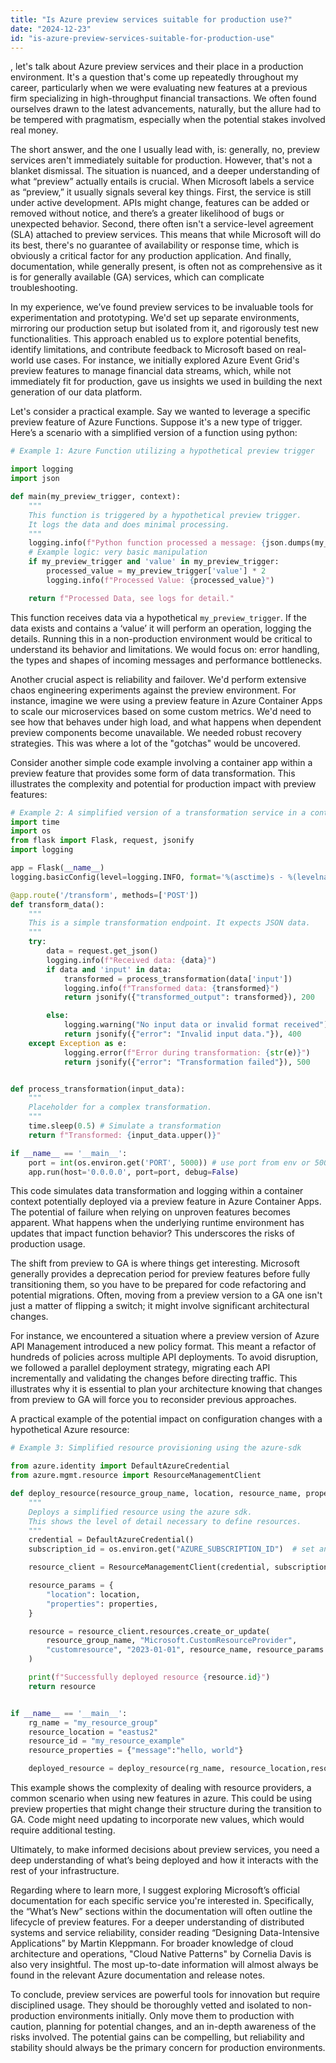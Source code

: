 ```yaml
---
title: "Is Azure preview services suitable for production use?"
date: "2024-12-23"
id: "is-azure-preview-services-suitable-for-production-use"
---
```


, let's talk about Azure preview services and their place in a production environment. It's a question that's come up repeatedly throughout my career, particularly when we were evaluating new features at a previous firm specializing in high-throughput financial transactions. We often found ourselves drawn to the latest advancements, naturally, but the allure had to be tempered with pragmatism, especially when the potential stakes involved real money.

The short answer, and the one I usually lead with, is: generally, no, preview services aren't immediately suitable for production. However, that's not a blanket dismissal. The situation is nuanced, and a deeper understanding of what “preview” actually entails is crucial. When Microsoft labels a service as “preview,” it usually signals several key things. First, the service is still under active development. APIs might change, features can be added or removed without notice, and there’s a greater likelihood of bugs or unexpected behavior. Second, there often isn't a service-level agreement (SLA) attached to preview services. This means that while Microsoft will do its best, there's no guarantee of availability or response time, which is obviously a critical factor for any production application. And finally, documentation, while generally present, is often not as comprehensive as it is for generally available (GA) services, which can complicate troubleshooting.

In my experience, we’ve found preview services to be invaluable tools for experimentation and prototyping. We'd set up separate environments, mirroring our production setup but isolated from it, and rigorously test new functionalities. This approach enabled us to explore potential benefits, identify limitations, and contribute feedback to Microsoft based on real-world use cases. For instance, we initially explored Azure Event Grid's preview features to manage financial data streams, which, while not immediately fit for production, gave us insights we used in building the next generation of our data platform.

Let's consider a practical example. Say we wanted to leverage a specific preview feature of Azure Functions. Suppose it's a new type of trigger. Here’s a scenario with a simplified version of a function using python:

```python
# Example 1: Azure Function utilizing a hypothetical preview trigger

import logging
import json

def main(my_preview_trigger, context):
    """
    This function is triggered by a hypothetical preview trigger.
    It logs the data and does minimal processing.
    """
    logging.info(f"Python function processed a message: {json.dumps(my_preview_trigger, indent=2)}")
    # Example logic: very basic manipulation
    if my_preview_trigger and 'value' in my_preview_trigger:
        processed_value = my_preview_trigger['value'] * 2
        logging.info(f"Processed Value: {processed_value}")

    return f"Processed Data, see logs for detail."
```

This function receives data via a hypothetical `my_preview_trigger`. If the data exists and contains a ‘value’ it will perform an operation, logging the details. Running this in a non-production environment would be critical to understand its behavior and limitations. We would focus on: error handling, the types and shapes of incoming messages and performance bottlenecks.

Another crucial aspect is reliability and failover. We'd perform extensive chaos engineering experiments against the preview environment. For instance, imagine we were using a preview feature in Azure Container Apps to scale our microservices based on some custom metrics. We'd need to see how that behaves under high load, and what happens when dependent preview components become unavailable. We needed robust recovery strategies. This was where a lot of the "gotchas" would be uncovered.

Consider another simple code example involving a container app within a preview feature that provides some form of data transformation. This illustrates the complexity and potential for production impact with preview features:

```python
# Example 2: A simplified version of a transformation service in a container
import time
import os
from flask import Flask, request, jsonify
import logging

app = Flask(__name__)
logging.basicConfig(level=logging.INFO, format='%(asctime)s - %(levelname)s - %(message)s')

@app.route('/transform', methods=['POST'])
def transform_data():
    """
    This is a simple transformation endpoint. It expects JSON data.
    """
    try:
        data = request.get_json()
        logging.info(f"Received data: {data}")
        if data and 'input' in data:
            transformed = process_transformation(data['input'])
            logging.info(f"Transformed data: {transformed}")
            return jsonify({"transformed_output": transformed}), 200

        else:
            logging.warning("No input data or invalid format received")
            return jsonify({"error": "Invalid input data."}), 400
    except Exception as e:
            logging.error(f"Error during transformation: {str(e)}")
            return jsonify({"error": "Transformation failed"}), 500


def process_transformation(input_data):
    """
    Placeholder for a complex transformation.
    """
    time.sleep(0.5) # Simulate a transformation
    return f"Transformed: {input_data.upper()}"

if __name__ == '__main__':
    port = int(os.environ.get('PORT', 5000)) # use port from env or 5000 if env var missing
    app.run(host='0.0.0.0', port=port, debug=False)

```
This code simulates data transformation and logging within a container context potentially deployed via a preview feature in Azure Container Apps. The potential of failure when relying on unproven features becomes apparent. What happens when the underlying runtime environment has updates that impact function behavior? This underscores the risks of production usage.

The shift from preview to GA is where things get interesting. Microsoft generally provides a deprecation period for preview features before fully transitioning them, so you have to be prepared for code refactoring and potential migrations. Often, moving from a preview version to a GA one isn't just a matter of flipping a switch; it might involve significant architectural changes.

For instance, we encountered a situation where a preview version of Azure API Management introduced a new policy format. This meant a refactor of hundreds of policies across multiple API deployments. To avoid disruption, we followed a parallel deployment strategy, migrating each API incrementally and validating the changes before directing traffic. This illustrates why it is essential to plan your architecture knowing that changes from preview to GA will force you to reconsider previous approaches.

A practical example of the potential impact on configuration changes with a hypothetical Azure resource:

```python
# Example 3: Simplified resource provisioning using the azure-sdk

from azure.identity import DefaultAzureCredential
from azure.mgmt.resource import ResourceManagementClient

def deploy_resource(resource_group_name, location, resource_name, properties):
    """
    Deploys a simplified resource using the azure sdk.
    This shows the level of detail necessary to define resources.
    """
    credential = DefaultAzureCredential()
    subscription_id = os.environ.get("AZURE_SUBSCRIPTION_ID")  # set an env var

    resource_client = ResourceManagementClient(credential, subscription_id)

    resource_params = {
        "location": location,
        "properties": properties,
    }

    resource = resource_client.resources.create_or_update(
        resource_group_name, "Microsoft.CustomResourceProvider",
        "customresource", "2023-01-01", resource_name, resource_params
    )

    print(f"Successfully deployed resource {resource.id}")
    return resource


if __name__ == '__main__':
    rg_name = "my_resource_group"
    resource_location = "eastus2"
    resource_id = "my_resource_example"
    resource_properties = {"message":"hello, world"}

    deployed_resource = deploy_resource(rg_name, resource_location,resource_id, resource_properties)

```

This example shows the complexity of dealing with resource providers, a common scenario when using new features in azure. This could be using preview properties that might change their structure during the transition to GA. Code might need updating to incorporate new values, which would require additional testing.

Ultimately, to make informed decisions about preview services, you need a deep understanding of what’s being deployed and how it interacts with the rest of your infrastructure.

Regarding where to learn more, I suggest exploring Microsoft’s official documentation for each specific service you're interested in. Specifically, the “What’s New” sections within the documentation will often outline the lifecycle of preview features. For a deeper understanding of distributed systems and service reliability, consider reading “Designing Data-Intensive Applications” by Martin Kleppmann. For broader knowledge of cloud architecture and operations, "Cloud Native Patterns" by Cornelia Davis is also very insightful. The most up-to-date information will almost always be found in the relevant Azure documentation and release notes.

To conclude, preview services are powerful tools for innovation but require disciplined usage. They should be thoroughly vetted and isolated to non-production environments initially. Only move them to production with caution, planning for potential changes, and an in-depth awareness of the risks involved. The potential gains can be compelling, but reliability and stability should always be the primary concern for production environments.
